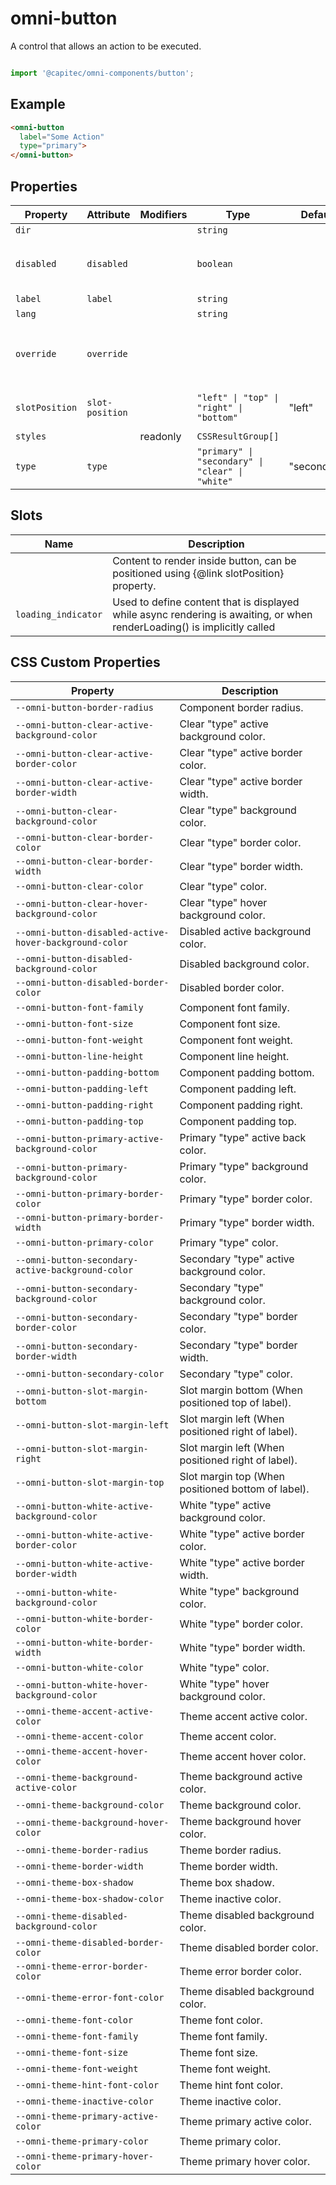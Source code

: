 # omni-button

A control that allows an action to be executed.

```js

import '@capitec/omni-components/button';
```

## Example

```html
<omni-button
  label="Some Action"
  type="primary">
</omni-button>
```

## Properties

| Property       | Attribute       | Modifiers | Type                                             | Default     | Description                                      |
|----------------|-----------------|-----------|--------------------------------------------------|-------------|--------------------------------------------------|
| `dir`          |                 |           | `string`                                         |             |                                                  |
| `disabled`     | `disabled`      |           | `boolean`                                        |             | Indicator if the component is disabled.          |
| `label`        | `label`         |           | `string`                                         |             | Text label.                                      |
| `lang`         |                 |           | `string`                                         |             |                                                  |
| `override`     | `override`      |           |                                                  |             | Used to set the base direction of text for display |
| `slotPosition` | `slot-position` |           | `"left" \| "top" \| "right" \| "bottom"`         | "left"      | Position of slotted content.                     |
| `styles`       |                 | readonly  | `CSSResultGroup[]`                               |             |                                                  |
| `type`         | `type`          |           | `"primary" \| "secondary" \| "clear" \| "white"` | "secondary" | Display type.                                    |

## Slots

| Name                | Description                                      |
|---------------------|--------------------------------------------------|
|                     | Content to render inside button, can be positioned using {@link slotPosition} property. |
| `loading_indicator` | Used to define content that is displayed while async rendering is awaiting, or when renderLoading() is implicitly called |

## CSS Custom Properties

| Property                                         | Description                                      |
|--------------------------------------------------|--------------------------------------------------|
| `--omni-button-border-radius`                    | Component border radius.                         |
| `--omni-button-clear-active-background-color`    | Clear "type" active background color.            |
| `--omni-button-clear-active-border-color`        | Clear "type" active border color.                |
| `--omni-button-clear-active-border-width`        | Clear "type" active border width.                |
| `--omni-button-clear-background-color`           | Clear "type" background color.                   |
| `--omni-button-clear-border-color`               | Clear "type" border color.                       |
| `--omni-button-clear-border-width`               | Clear "type" border width.                       |
| `--omni-button-clear-color`                      | Clear "type" color.                              |
| `--omni-button-clear-hover-background-color`     | Clear "type" hover background color.             |
| `--omni-button-disabled-active-hover-background-color` | Disabled active background color.                |
| `--omni-button-disabled-background-color`        | Disabled background color.                       |
| `--omni-button-disabled-border-color`            | Disabled border color.                           |
| `--omni-button-font-family`                      | Component font family.                           |
| `--omni-button-font-size`                        | Component font size.                             |
| `--omni-button-font-weight`                      | Component font weight.                           |
| `--omni-button-line-height`                      | Component line height.                           |
| `--omni-button-padding-bottom`                   | Component padding bottom.                        |
| `--omni-button-padding-left`                     | Component padding left.                          |
| `--omni-button-padding-right`                    | Component padding right.                         |
| `--omni-button-padding-top`                      | Component padding top.                           |
| `--omni-button-primary-active-background-color`  | Primary "type" active back color.                |
| `--omni-button-primary-background-color`         | Primary "type" background color.                 |
| `--omni-button-primary-border-color`             | Primary "type" border color.                     |
| `--omni-button-primary-border-width`             | Primary "type" border width.                     |
| `--omni-button-primary-color`                    | Primary "type" color.                            |
| `--omni-button-secondary-active-background-color` | Secondary "type" active background color.        |
| `--omni-button-secondary-background-color`       | Secondary "type" background color.               |
| `--omni-button-secondary-border-color`           | Secondary "type" border color.                   |
| `--omni-button-secondary-border-width`           | Secondary "type" border width.                   |
| `--omni-button-secondary-color`                  | Secondary "type" color.                          |
| `--omni-button-slot-margin-bottom`               | Slot margin bottom (When positioned top of label). |
| `--omni-button-slot-margin-left`                 | Slot margin left (When positioned right of label). |
| `--omni-button-slot-margin-right`                | Slot margin left (When positioned right of label). |
| `--omni-button-slot-margin-top`                  | Slot margin top (When positioned bottom of label). |
| `--omni-button-white-active-background-color`    | White "type" active background color.            |
| `--omni-button-white-active-border-color`        | White "type" active border color.                |
| `--omni-button-white-active-border-width`        | White "type" active border width.                |
| `--omni-button-white-background-color`           | White "type" background color.                   |
| `--omni-button-white-border-color`               | White "type" border color.                       |
| `--omni-button-white-border-width`               | White "type" border width.                       |
| `--omni-button-white-color`                      | White "type" color.                              |
| `--omni-button-white-hover-background-color`     | White "type" hover background color.             |
| `--omni-theme-accent-active-color`               | Theme accent active color.                       |
| `--omni-theme-accent-color`                      | Theme accent color.                              |
| `--omni-theme-accent-hover-color`                | Theme accent hover color.                        |
| `--omni-theme-background-active-color`           | Theme background active color.                   |
| `--omni-theme-background-color`                  | Theme background color.                          |
| `--omni-theme-background-hover-color`            | Theme background hover color.                    |
| `--omni-theme-border-radius`                     | Theme border radius.                             |
| `--omni-theme-border-width`                      | Theme border width.                              |
| `--omni-theme-box-shadow`                        | Theme box shadow.                                |
| `--omni-theme-box-shadow-color`                  | Theme inactive color.                            |
| `--omni-theme-disabled-background-color`         | Theme disabled background color.                 |
| `--omni-theme-disabled-border-color`             | Theme disabled border color.                     |
| `--omni-theme-error-border-color`                | Theme error border color.                        |
| `--omni-theme-error-font-color`                  | Theme disabled background color.                 |
| `--omni-theme-font-color`                        | Theme font color.                                |
| `--omni-theme-font-family`                       | Theme font family.                               |
| `--omni-theme-font-size`                         | Theme font size.                                 |
| `--omni-theme-font-weight`                       | Theme font weight.                               |
| `--omni-theme-hint-font-color`                   | Theme hint font color.                           |
| `--omni-theme-inactive-color`                    | Theme inactive color.                            |
| `--omni-theme-primary-active-color`              | Theme primary active color.                      |
| `--omni-theme-primary-color`                     | Theme primary color.                             |
| `--omni-theme-primary-hover-color`               | Theme primary hover color.                       |
